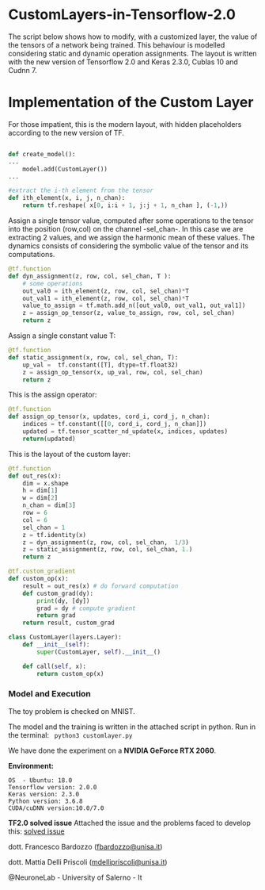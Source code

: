 # CustomLayers-in-Tensorflow-2.0
The script below shows how to modify, with a customized layer, the value of the tensors of a network being trained. This behaviour is modelled considering static and dynamic operation assignments. The layout is written with the new version of Tensorflow 2.0 and Keras 2.3.0, Cublas 10 and Cudnn 7.


# Implementation of the Custom Layer
For those impatient, this is the modern layout,
with hidden placeholders according to the new version of TF.

```python

def create_model():
...
    model.add(CustomLayer())
...

#extract the i-th element from the tensor
def ith_element(x, i, j, n_chan):
    return tf.reshape( x[0, i:i + 1, j:j + 1, n_chan ], (-1,))

```
Assign a single tensor value, computed after some operations to the tensor into the position (row,col)
on the channel -sel_chan-. In this case we are extracting 2 values, and we assign the harmonic mean
of these values. 
The dynamics consists of considering the symbolic value of the tensor and its computations. 
```python
@tf.function
def dyn_assignment(z, row, col, sel_chan, T ):
    # some operations
    out_val0 = ith_element(z, row, col, sel_chan)*T
    out_val1 = ith_element(z, row, col, sel_chan)*T
    value_to_assign = tf.math.add_n([out_val0, out_val1, out_val1])
    z = assign_op_tensor(z, value_to_assign, row, col, sel_chan)
    return z

```
Assign a single constant value T:

```python
@tf.function
def static_assignment(x, row, col, sel_chan, T):
    up_val =  tf.constant([T], dtype=tf.float32)
    z = assign_op_tensor(x, up_val, row, col, sel_chan)
    return z
```
 This is the assign operator:
```python
@tf.function
def assign_op_tensor(x, updates, cord_i, cord_j, n_chan):
    indices = tf.constant([[0, cord_i, cord_j, n_chan]])
    updated = tf.tensor_scatter_nd_update(x, indices, updates)
    return(updated)

```
This is the layout of the custom layer:
```python
@tf.function
def out_res(x):
    dim = x.shape
    h = dim[1]
    w = dim[2]
    n_chan = dim[3]
    row = 6
    col = 6
    sel_chan = 1
    z = tf.identity(x)
    z = dyn_assignment(z, row, col, sel_chan,  1/3)
    z = static_assignment(z, row, col, sel_chan, 1.)
    return z

@tf.custom_gradient
def custom_op(x):
    result = out_res(x) # do forward computation
    def custom_grad(dy):
        print(dy, [dy])
        grad = dy # compute gradient
        return grad
    return result, custom_grad

class CustomLayer(layers.Layer):
    def __init__(self):
        super(CustomLayer, self).__init__()

    def call(self, x):
        return custom_op(x)

```
### Model and Execution

The toy problem is checked on MNIST.  

The model and the training is written in the attached script in python.
Run in the terminal: ```  python3 customlayer.py ``` 

We have done the experiment on a **NVIDIA GeForce RTX 2060**.

**Environment:**
``` 
OS  - Ubuntu: 18.0
Tensorflow version: 2.0.0
Keras version: 2.3.0
Python version: 3.6.8
CUDA/cuDNN version:10.0/7.0
``` 
**TF2.0 solved issue**
Attached the issue and the problems faced to develop this: [solved issue](https://github.com/tensorflow/tensorflow/issues/34549)

dott. Francesco Bardozzo (fbardozzo@unisa.it)

dott. Mattia Delli Priscoli  (mdellipriscoli@unisa.it)

@NeuroneLab - University of Salerno - It





